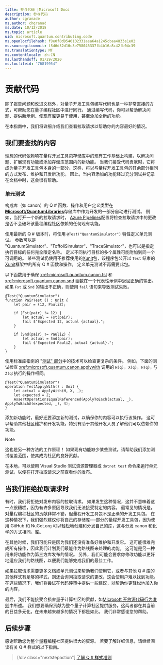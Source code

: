 ```yaml
---
title: 参与代码 |Microsoft Docs
description: 参与代码
author: cgranade
ms.author: chgranad
ms.date: 10/12/2018
ms.topic: article
uid: microsoft.quantum.contributing.code
ms.openlocfilehash: f9e0f0d9540102331aea64a1245cbaa4833e1e02
ms.sourcegitcommit: f8d6d32d16c3e758046337fb4b16a8c42fb04c39
ms.translationtype: MT
ms.contentlocale: zh-CN
ms.lasthandoff: 01/29/2020
ms.locfileid: "76819954"
---
```

# <a name="contributing-code"></a>贡献代码 #

除了报告问题和改进文档外，对量子开发工具包编写代码也是一种非常直接的方式，可帮助您在量子编程社区中进行同行。
通过编写代码，你可以帮助解决问题、提供新示例、使现有库更易于使用，甚至添加全新的功能。

在本指南中，我们将详细介绍我们查看拉取请求以帮助你的内容最好的情况。

## <a name="what-we-look-for"></a>我们要查找的内容 ##

理想的代码依赖项在量程开发工具包存储库中的现有工作基础上构建，以解决问题、扩展现有功能或添加存储库范围内的新功能。
当我们接受代码贡献时，它将成为量子开发工具包本身的一部分，这样，将以与量程开发工具包的其余部分相同的方式发布、维护和开发新功能。
因此，当内容添加的功能经过充分测试并记录在文档中时，这会很有帮助。

### <a name="unit-tests"></a>单元测试 ###

构成库（如 canon）的 Q # 函数、操作和用户定义类型在[**Microsoft/QuantumLibraries**](https://github.com/Microsoft/QuantumLibraries/)存储库中作为开发的一部分自动进行测试。
例如，当打开一个新的拉取请求时， [Azure Pipelines](https://azure.microsoft.com/services/devops/pipelines/)配置将检查拉取请求中的更改是否不会破坏该量程编程社区依赖的任何现有功能。

使用最新的 Q # 版本时，将使用 `@Test("QuantumSimulator")` 特性定义单元测试。 参数可以是 "QuantumSimulator"、"ToffoliSimulator"、"TraceSimulator"，也可以是指定执行目标的任何完全限定名称。 定义不同执行目标的多个属性可能附加到同一个可调用的。 某些测试仍使用不推荐使用的[Xunit](https://www.nuget.org/packages/Microsoft.Quantum.Xunit/)包，该程序包公开以 `Test` 结束的[Xunit](https://xunit.github.io/)框架中的所有 Q # 函数和操作。 定义单元测试不再需要此包。 

以下函数用于确保 <xref:microsoft.quantum.canon.fst> 和 <xref:microsoft.quantum.canon.snd> 函数在一个代表性示例中返回正确的输出。
如果 `Fst` 或 `Snd` 的输出不正确，则使用 `fail` 语句来导致测试失败。

```qsharp
@Test("QuantumSimulator")
function PairTest () : Unit {
    let pair = (12, PauliZ);

    if (Fst(pair) != 12) {
        let actual = Fst(pair);
        fail $"Expected 12, actual {actual}.";
    }

    if (Snd(pair) != PauliZ) {
        let actual = Snd(pair);
        fail $"Expected PauliZ, actual {actual}.";
    }
}
```

使用标准库指南的 "[测试" 部分](xref:microsoft.quantum.libraries.diagnostics)中的技术可以检查更复杂的条件。
例如，下面的测试检查 <xref:microsoft.quantum.canon.applywith> 调用的 `H(q); X(q); H(q);` 与 `Z(q)`执行的操作相同。

```qsharp
@Test("QuantumSimulator")
operation TestApplyWith() : Unit {
    let actual = ApplyWith(H, X, _);
    let expected = Z;
    AssertOperationsEqualReferenced(ApplyToEach(actual, _), ApplyToEachA(expected, _), 4);
}
```

添加新功能时，最好还要添加新的测试，以确保你的内容可以执行该操作。
这可以帮助其他社区维护和开发功能，特别有助于其他开发人员了解他们可以依赖你的功能。

> [!NOTE]
> 这也是另一种方法的工作原理！
> 如果现有功能缺少某些测试，请帮助我们添加测试覆盖范围，使其成为社区的良好贡献。

在本地，可以使用 Visual Studio 测试资源管理器或 `dotnet test` 命令来运行单元测试，以便在打开拉取请求之前查看你的发布。

<!-- TODO:
### Comments and Documentation ###

### Citations and References ### -->

## <a name="when-well-reject-a-pull-request"></a>当我们拒绝拉取请求时 ##

有时，我们将拒绝对发布内容的拉取请求。
如果发生这种情况，这并不意味着这一点很糟糕，因为有许多原因导致我们无法接受特定的内容。
最常见的情况是，对量程编程社区的贡献非常不错，但量程开发工具包不是正确的开发工具包。
在这种情况下，我们强烈建议你将自己的存储库---部分的量程开发工具包，因为使用 GitHub 和 NuGet.org 可以轻松地创建和分发自己的库，这与分发 canon 和化学的方式相同。库。

在其他时候，我们可能只是因为我们还没有准备好维护和开发它。
这可能很难完成所有操作，因此我们计划我们最能作为路线图来处理的功能。
这可能是另一种用来将功能作为第三方库发布的情况。
另外，我们可能会要求你修改功能以更好地适应我们的路线图，以便我们能够完成我们的最佳工作。

如果拉取请求需要更多文档或单元测试来帮助我们使用它，或者与其他 Q # 库的其他样式有足够的样式，则还会询问拉取请求的更改，这会使用户难以找到功能。
在这些情况下，我们将尝试在代码评审中提供一些建议，以帮助你更轻松地加入你的内容。

最后，我们不能接受会损害量子计算社区的贡献，如[Microsoft 开放源代码行为准则](https://opensource.microsoft.com/codeofconduct/)中所述。
我们想要确保贡献为整个量子计算社区提供服务，这两者都在其当前的日益多元化，在未来越来越多的情况下都是如此。
我们非常感谢您的帮助。

## <a name="next-steps"></a>后续步骤 ##

感谢帮助您为整个量程编程社区提供很大的资源。
若要了解详细信息，请继续阅读有关 Q # 样式的以下指南。

> [!div class="nextstepaction"]
> [了解 Q # 样式准则](xref:microsoft.quantum.contributing.style)
